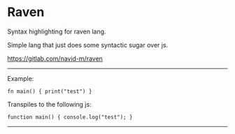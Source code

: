 # Raven

Syntax highlighting for raven lang.

Simple lang that just does some syntactic sugar over js.

https://gitlab.com/navid-m/raven

---

Example:

`fn main() {
    print("test")
}`

Transpiles to the following js:

`function main() {
    console.log("test");
}`

---
